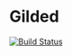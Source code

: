 # Gilded
[![Build Status](https://travis-ci.org/BrouALLOUETTE/Gilded.svg?branch=master)](https://travis-ci.org/BrouALLOUETTE/Gilded)
